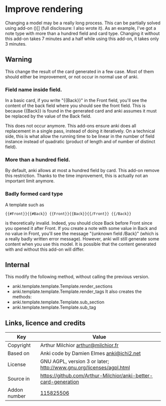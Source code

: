 # Improve rendering
Changing a model may be a really long process. This can be partially
solved using add-on ()[] (full disclosure: I also wrote it). As an
example, I've got a note type with more than a hundred field and card
type. Changing it without this add-on takes 7 minutes and a half while
using this add-on, it takes only 3 minutes.

## Warning
This change the result of the card generated in a few case. Most of
them should either be improvement, or not occur in normal use of anki.

### Field name inside field.
In a basic card, if you write "{{Back}}" in the Front field, you'll
see the content of the back field where you should see the front
field. This is because {{Back}} is found in the generated card and
anki assumes it must be replaced by the value of the Back field.

This does not occur anymore. This add-ons ensure anki does all
replacement in a single pass, instead of doing it iteratively. On a
technical side, this is what allow the running time to be linear in
the number of field instance instead of quadratic (product of length
and of number of distinct field).

### More than a hundred field.
By default, anki allows at most a hundred field by card. This add-on
remove this restriction. Thanks to the time improvement, this is
actually not an important limit anymore.

### Badly formed card type
A template such as
```
{{#Front}}{{#Back}} {{Front}}{{Back}}{{/Front}} {{/Back}}
```
is theoretically invalid. Indeed, you should cloze Back before Front
since you opened it after Front. If you create a note with some value
in Back and no value in Front, you'll see the message "{unknown field
/Back}" (which is a really badly written error message). However,
anki will still generate some content when you use this model. It is possible that the content
generated with and without this add-on will differ.

## Internal
This modify the following method, without calling the previous
version.

* anki.template.template.Template.render_sections
* anki.template.template.Template.render_tags
It also creates the methods:
* anki.template.template.Template.sub_section
* anki.template.template.Template.sub_tag

## Links, licence and credits

Key         |Value
------------|-------------------------------------------------------------------
Copyright   | Arthur Milchior <arthur@milchior.fr>
Based on    | Anki code by Damien Elmes <anki@ichi2.net>
License     | GNU AGPL, version 3 or later; http://www.gnu.org/licenses/agpl.html
Source in   | https://github.com/Arthur-Milchior/anki-better-card-generation
Addon number| [115825506](https://ankiweb.net/shared/info/115825506)
